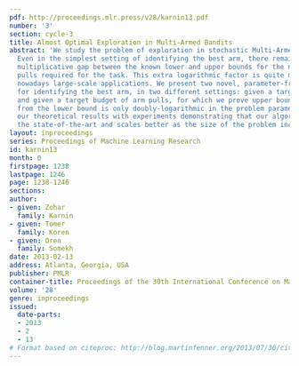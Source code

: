```yaml
---
pdf: http://proceedings.mlr.press/v28/karnin13.pdf
number: '3'
section: cycle-3
title: Almost Optimal Exploration in Multi-Armed Bandits
abstract: 'We study the problem of exploration in stochastic Multi-Armed Bandits.
  Even in the simplest setting of identifying the best arm, there remains a logarithmic
  multiplicative gap between the known lower and upper bounds for the number of arm
  pulls required for the task. This extra logarithmic factor is quite meaningful in
  nowadays large-scale applications. We present two novel, parameter-free algorithms
  for identifying the best arm, in two different settings: given a target confidence
  and given a target budget of arm pulls, for which we prove upper bounds whose gap
  from the lower bound is only doubly-logarithmic in the problem parameters. We corroborate
  our theoretical results with experiments demonstrating that our algorithm outperforms
  the state-of-the-art and scales better as the size of the problem increases.  '
layout: inproceedings
series: Proceedings of Machine Learning Research
id: karnin13
month: 0
firstpage: 1238
lastpage: 1246
page: 1238-1246
sections: 
author:
- given: Zohar
  family: Karnin
- given: Tomer
  family: Koren
- given: Oren
  family: Somekh
date: 2013-02-13
address: Atlanta, Georgia, USA
publisher: PMLR
container-title: Proceedings of the 30th International Conference on Machine Learning
volume: '28'
genre: inproceedings
issued:
  date-parts:
  - 2013
  - 2
  - 13
# Format based on citeproc: http://blog.martinfenner.org/2013/07/30/citeproc-yaml-for-bibliographies/
---
```

